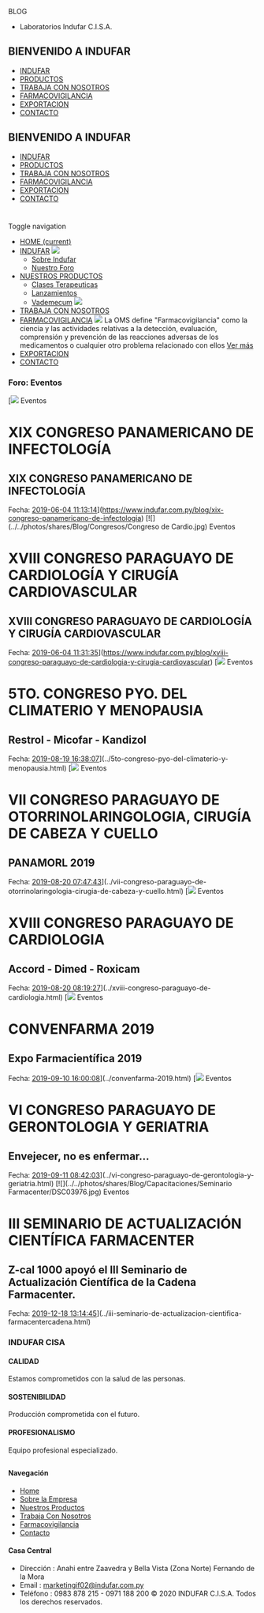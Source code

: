 BLOG
- Laboratorios Indufar C.I.S.A.
## BIENVENIDO A INDUFAR
* [INDUFAR](4.html#)
* [PRODUCTOS](4.html#)
* [TRABAJA CON NOSOTROS](4.html#)
* [FARMACOVIGILANCIA](4.html#)
* [EXPORTACION](4.html#)
* [CONTACTO](4.html#)
## BIENVENIDO A INDUFAR
* [INDUFAR](../../index.html)
* [PRODUCTOS](../../productos.html)
* [TRABAJA CON NOSOTROS](../../trabaja_con_nosotros.html)
* [FARMACOVIGILANCIA](../../farmacovigilancia.html)
* [EXPORTACION](../../exportacion.html)
* [CONTACTO](../../contacto.html)
# 
Toggle navigation
* [HOME (current)](../../index.html)
* [INDUFAR](4.html#) 
  [![ ](../../photos/shares/Sistema/Menu/indufar_menul.jpg)](../../institucional.html)
  - [Sobre Indufar](../../institucional.html)
  - [Nuestro Foro](../../blog.html)
* [NUESTROS PRODUCTOS](4.html#) 
  - [Clases Terapeuticas](../../productos/clases_terapeuticas.html)
  - [Lanzamientos](../../productos/lanzamientos.html)
  - [Vademecum](../../productos.html)
  [![ ](../../photos/shares/Sistema/Menu/productos.png)](../../productos.html)
* [TRABAJA CON NOSOTROS](../../trabaja_con_nosotros.html)
* [FARMACOVIGILANCIA](4.html#) 
  [![ ](../../photos/shares/Sistema/Menu/TUBOS.png)](../../farmacovigilancia.html)
  La OMS define "Farmacovigilancia" como la ciencia y las actividades relativas a la detección, evaluación, comprensión y prevención de las reacciones adversas de los medicamentos o cualquier otro problema relacionado con ellos
  [Ver más](../../farmacovigilancia.html)
* [EXPORTACION](../../exportacion.html)
* [CONTACTO](../../contacto.html)
### Foro: Eventos
[![](../../photos/shares/Blog/Congresos/IMG-20190529-WA0012.jpg)
Eventos
# XIX CONGRESO PANAMERICANO DE INFECTOLOGÍA
## XIX CONGRESO PANAMERICANO DE INFECTOLOGÍA
 Fecha:
 [2019-06-04 11:13:14](4.html#)](https://www.indufar.com.py/blog/xix-congreso-panamericano-de-infectologia)
[![](../../photos/shares/Blog/Congresos/Congreso de Cardio.jpg)
Eventos
# XVIII CONGRESO PARAGUAYO DE CARDIOLOGÍA Y CIRUGÍA CARDIOVASCULAR
## XVIII CONGRESO PARAGUAYO DE CARDIOLOGÍA Y CIRUGÍA CARDIOVASCULAR
 Fecha:
 [2019-06-04 11:31:35](4.html#)](https://www.indufar.com.py/blog/xviii-congreso-paraguayo-de-cardiologia-y-cirugia-cardiovascular)
[![](../../photos/shares/Blog/Congresos/IMG-20190819-WA0003.jpg)
Eventos
# 5TO. CONGRESO PYO. DEL CLIMATERIO Y MENOPAUSIA
## Restrol - Micofar - Kandizol
 Fecha:
 [2019-08-19 16:38:07](4.html#)](../5to-congreso-pyo-del-climaterio-y-menopausia.html)
[![](../../photos/shares/Blog/Congresos/OTORRINO/IMG-20190819-WA0005.jpg)
Eventos
# VII CONGRESO PARAGUAYO DE OTORRINOLARINGOLOGIA, CIRUGÍA DE CABEZA Y CUELLO
## PANAMORL 2019
 Fecha:
 [2019-08-20 07:47:43](4.html#)](../vii-congreso-paraguayo-de-otorrinolaringologia-cirugia-de-cabeza-y-cuello.html)
[![](../../photos/shares/Blog/Congresos/CARDIO/IMG-20190815-WA0021.jpg)
Eventos
# XVIII CONGRESO PARAGUAYO DE CARDIOLOGIA
## Accord - Dimed - Roxicam
 Fecha:
 [2019-08-20 08:19:27](4.html#)](../xviii-congreso-paraguayo-de-cardiologia.html)
[![](../../photos/shares/Blog/Congresos/CONVENFARMA/IMG-20190905-WA0010.jpg)
Eventos
# CONVENFARMA 2019
## Expo Farmacientífica 2019
 Fecha:
 [2019-09-10 16:00:08](4.html#)](../convenfarma-2019.html)
[![](../../photos/shares/Blog/Congresos/GERIATRIA/IMG-20190905-WA0008.jpg)
Eventos
# VI CONGRESO PARAGUAYO DE GERONTOLOGIA Y GERIATRIA
## Envejecer, no es enfermar...
 Fecha:
 [2019-09-11 08:42:03](4.html#)](../vi-congreso-paraguayo-de-gerontologia-y-geriatria.html)
[![](../../photos/shares/Blog/Capacitaciones/Seminario Farmacenter/DSC03976.jpg)
Eventos
# III SEMINARIO DE ACTUALIZACIÓN CIENTÍFICA FARMACENTER
## Z-cal 1000 apoyó el III Seminario de Actualización Científica de la Cadena Farmacenter.
 Fecha:
 [2019-12-18 13:14:45](4.html#)](../iii-seminario-de-actualizacion-cientifica-farmacentercadena.html)
### INDUFAR CISA
#### CALIDAD
Estamos comprometidos con la salud de las personas.
#### SOSTENIBILIDAD
Producción comprometida con el futuro.
#### PROFESIONALISMO
Equipo profesional especializado.
## 
#### Navegación
* [Home](../../index.html)
* [Sobre la Empresa](../../institucional.html)
* [Nuestros Productos](../../productos.html)
* [Trabaja Con Nosotros](../../trabaja_con_nosotros.html)
* [Farmacovigilancia](../../farmacovigilancia.html)
* [Contacto](../../contacto.html)
#### Casa Central
* Dirección : Anahi entre Zaavedra y Bella Vista (Zona Norte) Fernando de la Mora
* Email : [marketingif02@indufar.com.py](mailto:marketingif02@indufar.com.py)
* Teléfono : 0983 878 215 - 0971 188 200
© 2020 INDUFAR C.I.S.A. Todos los derechos reservados.